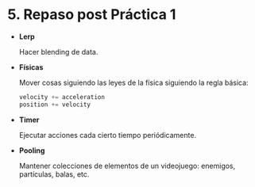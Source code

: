 # 5. Repaso post Práctica 1

- **Lerp**

  Hacer blending de data.

- **Físicas**

  Mover cosas siguiendo las leyes de la física siguiendo la regla básica:

  ```javascript
  velocity += acceleration
  position += velocity
  ```

- **Timer**

  Ejecutar acciones cada cierto tiempo periódicamente.

- **Pooling**

  Mantener colecciones de elementos de un videojuego: enemigos, partículas, balas, etc.